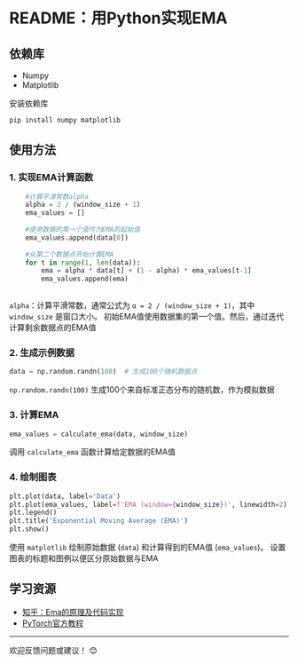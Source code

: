 # README：用Python实现EMA

## 依赖库

- Numpy
- Matplotlib

安装依赖库
  ```bash
  pip install numpy matplotlib
  ```
## 使用方法
### 1. 实现EMA计算函数
```python
    #计算平滑常数alpha
    alpha = 2 / (window_size + 1)
    ema_values = []
    
    #使用数据的第一个值作为EMA的起始值
    ema_values.append(data[0])
    
    #从第二个数据点开始计算EMA
    for t in range(1, len(data)):
        ema = alpha * data[t] + (1 - alpha) * ema_values[t-1]
        ema_values.append(ema)
    
```
`alpha`：计算平滑常数，通常公式为 `α = 2 / (window_size + 1)`，其中 `window_size` 是窗口大小。
初始EMA值使用数据集的第一个值。然后，通过迭代计算剩余数据点的EMA值

### 2. 生成示例数据
```python
data = np.random.randn(100)  # 生成100个随机数据点
```
`np.random.randn(100)` 生成100个来自标准正态分布的随机数，作为模拟数据

### 3. 计算EMA
```python
ema_values = calculate_ema(data, window_size)
```
调用 `calculate_ema` 函数计算给定数据的EMA值

### 4. 绘制图表
```python
plt.plot(data, label='Data')
plt.plot(ema_values, label=f'EMA (window={window_size})', linewidth=2)
plt.legend()
plt.title('Exponential Moving Average (EMA)')
plt.show()
```
使用 `matplotlib` 绘制原始数据 (`data`) 和计算得到的EMA值 (`ema_values`)。
设置图表的标题和图例以便区分原始数据与EMA


## 学习资源

- [知乎：Ema的原理及代码实现](https://zhuanlan.zhihu.com/p/657869421)
- [PyTorch官方教程](https://pytorch.org/tutorials/)

---
欢迎反馈问题或建议！ 😊
